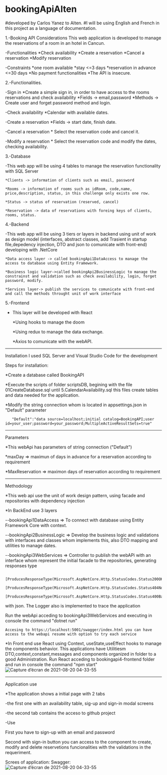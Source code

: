 # bookingApiAlten
#developed by Carlos Yanez to Alten.
#I will be using English and French in this project as a language of documentation.

1.-Booking API Considerations
  This web application is developed to manage the reservations of a room in an hotel in Cancun.
  
  
  -Functionalities 
    *Check availability
    *Create a reservation
    *Cancel a reservation
    *Modify reservation
  
  -Constraints
    *one room available
    *stay <=3 days
    *reservation in advance <=30 days
    *No payment functionalities
    *The API is insecure.


2.-Functionalities.

  -Sign in
    *Create a simple sign in, in order to have access to the rooms reservations and check availability
    *Fields -> email,password
    *Methods -> Create user and forget password method and login.

  -Check availability
    *Calendar with available dates.
    
  -Create a reservation
    *Fields -> start date, finish date.
    
  -Cancel a reservation
    * Select the reservation code and cancel it.
    
  -Modify a reservation
    * Select the reservation code and modify the dates, checking availability.
    

3.-Database

  -This web app will be using 4 tables to manage the reservation functionality with SQL Server
  
    *Clients -> information of clients such as email, password
    
    *Rooms -> information of rooms such as idRoom, code,name, price,description, status, in this challenge only exists one row.
    
    *Status -> status of reservation (reserved, cancel)    
    
    *Reservation -> data of reservations with foreing keys of clients, rooms, status.
    


4.-Backend

  -This web app will be using 3 tiers or layers in backend using unit of work as design model (interfaces, abstract classes, add Trasient in startup file,depedency injection, DTO and json to comunicate with front-end) developing with .NetCore
  
    *Data access layer -> called bookingApi1DataAccess to manage the access to database using Entity Framework.
    
    *Business logic layer->called bookingApi2BusinessLogic to manage the constrainst and validation such as check availability, login, forget password, modify.
    
    *Services layer-> publish the services to comunicate with front-end and call the methods throught unit of work interface
    
 
 5.-Frontend
 
  - This layer will be developed with React 
    
    *Using hooks to manage the doom
       
    *Using redux to manage the data exchange.
    
    *Axios to comunicate with the webAPI.
 
******************************
Installation
I used SQL Server and Visual Studio Code for the development

Steps for installation:

  *Create a database called BookingAPI
  
  *Execute the scripts of folder scriptsDB, begining with the file 01CreateDatabase.sql until 5.CalendarAvailability.sql
    this files create tables and data needed for the application.
    
  *Modify the string connection whom is located in appsettings.json in "Default" parameter
  
       "Default":"data source=localhost;initial catalog=BookingAPI;user id=your_user;password=your_password;MultipleActiveResultSets=true"
       

*********************************

Parameters

*This webApi has parameters of string connection ("Default")

*maxDay => maximun of days in advance for a reservation according to requirement

*MaxReservation => maximon days of reservation according to requirement


*********************************
Methodology

*This web api use the unit of work design pattern, using facade and repositories with dependency injection

*In BackEnd use 3 layers

  --bookingApi1DataAccess => To connect with database using Entity Framework Core with context.
  
  --bookingApi2BusinessLogic => Develop the business logic and validations with interfaces and classes whom implements this, also DTO mapping and utilities to manage dates.
  
  --bookingApi3WebServices => Controller to publish the webAPi with an interface whom represent the initial facade to the repositories, generating responses type
  
        [ProducesResponseType(Microsoft.AspNetCore.Http.StatusCodes.Status200OK)]
        [ProducesResponseType(Microsoft.AspNetCore.Http.StatusCodes.Status404NotFound)]
        [ProducesResponseType(Microsoft.AspNetCore.Http.StatusCodes.Status400BadRequest)]
  
  with json.
  The Logger also is implemented to trace the application
  
  Run the webApi acceding to bookingApi3WebServices and executing in console the command "dotnet run"
  
    Accesing to https://localhost:5001/swagger/index.html you can have access to the webapi resume with option to try each service
    
*In Front end use React using Context, useState,useEffect hooks to manage the components behavior.
   This applications have Utilitiesm DTO,context,constant,messages and components organized in folder to a good Administration.
  Run React acceding to bookingapi4-frontend folder and run in console the command "npm start"![Capture d’écran de 2021-08-20 04-33-55](https://user-images.githubusercontent.com/20178297/130217352-f4d7f4d7-86da-4cc7-aa1b-6a151473c0cb.png)
 


**************************************
Application use

*The application shows a initial page with 2 tabs 

  -the first one with an availability table, sig-up and sign-in modal screens
  
  -the second tab contains the acceso to github project
  
-Use

First you have to sign-up with an email and password 

Second with sign-in button you can access to the component to create, modify and delete reservetions funcionalities with the validations in the requeriment.



Screes of application:
Swagger:
![Capture d’écran de 2021-08-20 04-33-55](https://user-images.githubusercontent.com/20178297/130217398-ff18ad21-2d72-4ce2-a7fb-d89ec8299ccc.png)




